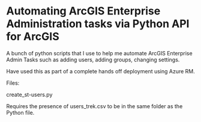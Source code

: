 # Automating ArcGIS Enterprise Administration tasks via Python API for ArcGIS

A bunch of python scripts that I use to help me automate ArcGIS Enterprise Admin Tasks such as adding users, adding groups, changing settings. 

Have used this as part of a complete hands off deployment using Azure RM. 


Files: 

create_st-users.py

Requires the presence of users_trek.csv to be in the same folder as the Python file. 